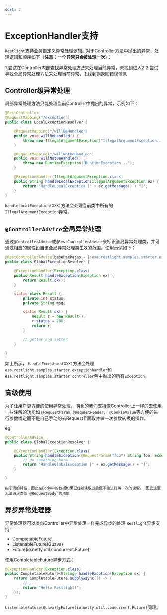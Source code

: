 ```yaml
---
sort: 2
---
```


# ExceptionHandler支持


`Restlight`支持业务自定义异常处理逻辑。对于Controller方法中抛出的异常，处理逻辑和顺序如下（**注意：一个异常只会被处理一次**）：

1.尝试在Controller内部查找异常处理方法来处理当前异常，未找到进入2
2.尝试寻找全局异常处理方法来处理当前异常，未找到则返回错误信息

## Controller级异常处理

局部异常处理方法只能处理当前Controller中抛出的异常，示例如下：

```java
@RestController
@RequestMapping("/exception")
public class LocalExceptionResolver {

    @RequestMapping("/willBeHandled")
    public void willBeHandled() {
        throw new IllegalArgumentException("IllegalArgumentException...");
    }

    @RequestMapping("/willNotBeHandled")
    public void willNotBeHandled() {
        throw new RuntimeException("RuntimeException...");
    }

    @ExceptionHandler(IllegalArgumentException.class)
    public String handleLocalException(IllegalArgumentException ex) {
        return "HandleLocalException [" + ex.getMessage() + "]";
    }
}
```

`handleLocalException(XXX)`方法会处理当前类中所有的`IllegalArgumentException`异常。

## `@ControllerAdvice`全局异常处理
通过`@ControllerAdvice`或`@RestControllerAdvice`来标识全局异常处理类，并可通过相应的属性设置该全局异常处理类生效的范围。使用示例如下：

```java
@RestControllerAdvice(basePackages = {"esa.restlight.samples.starter.exceptionhandler", "esa.restlight.samples.starter.controller"})
public class GlobalExceptionResolver {

    @ExceptionHandler(Exception.class)
    public Result handleException(Exception ex) {
        return Result.ok();
    }

    static class Result {
        private int status;
        private String msg;

        static Result ok() {
            Result r = new Result();
            r.status = 200;
            return r;
        }
        
        // getter and setter
    }

}
```

如上所示， `handleException(XXX)`方法会处理`esa.restlight.samples.starter.exceptionhandler`和`esa.restlight.samples.starter.controller`包中抛出的所有`Exception`。

## 高级使用

为了让用户更方便的使用异常处理， 类似的我们支持像Controller上一样的去使用一些注解的功能如 `@RequestParam`, `@RequestHeader`， `@CookieValue`等方便的进行参数绑定而不是自己手动的去Request里面取并做一次参数转换的操作。

eg:

```java
@ControllerAdvice
public class GlobalExceptionResolver {

    @ExceptionHandler(Exception.class)
    public String handleException(@RequestParam("foo") String foo, Exception ex) {
        // do something here...
        return "HandleGlobalException [" + ex.getMessage() + "]";
    }

}
```

```warning
由于流的特性，因此在Body中的数据如果已经被读取过后便不能进行再一次的读取。 因此这里无法满足类似`@RequestBody`的功能
```

## 异步异常处理器

异常处理器可以类似Controller中异步处理一样完成异步的处理
`Restlight`异步支持
- CompletableFuture
- ListenableFuture(Guava)
- Future(io.netty.util.concurrent.Future)

使用CompletableFuture异步方式：

```java
@ExceptionHanlder(Exception.class)
public CompletableFuture<String> handleExcption(Exception ex) {
    return CompletableFuture.supplyAsync(() -> {
        // ...
        return "Hello Restlight!";
    });
}
```
`ListenableFuture(Guava)`与`Future(io.netty.util.concurrent.Future)`同理。
